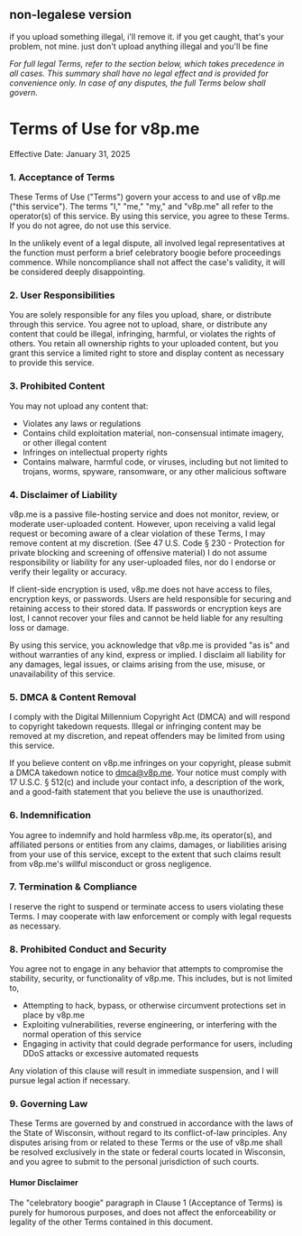 ## non-legalese version
if you upload something illegal, i'll remove it. if you get caught, that's your problem, not mine. just don't upload anything illegal and you'll be fine

*For full legal Terms, refer to the section below, which takes precedence in all cases. This summary shall have no legal effect and is provided for convenience only. In case of any disputes, the full Terms below shall govern.*

# Terms of Use for v8p.me
Effective Date: January 31, 2025

### 1. Acceptance of Terms

These Terms of Use ("Terms") govern your access to and use of v8p.me ("this service"). The terms "I," "me," "my," and "v8p.me" all refer to the operator(s) of this service. By using this service, you agree to these Terms. If you do not agree, do not use this service.

In the unlikely event of a legal dispute, all involved legal representatives at the function must perform a brief celebratory boogie before proceedings commence. While noncompliance shall not affect the case's validity, it will be considered deeply disappointing.

### 2. User Responsibilities
    
You are solely responsible for any files you upload, share, or distribute through this service. You agree not to upload, share, or distribute any content that could be illegal, infringing, harmful, or violates the rights of others. You retain all ownership rights to your uploaded content, but you grant this service a limited right to store and display content as necessary to provide this service.
  
### 3. Prohibited Content

You may not upload any content that:
- Violates any laws or regulations
- Contains child exploitation material, non-consensual intimate imagery, or other illegal content
- Infringes on intellectual property rights
- Contains malware, harmful code, or viruses, including but not limited to trojans, worms, spyware, ransomware, or any other malicious software

### 4. Disclaimer of Liability

v8p.me is a passive file-hosting service and does not monitor, review, or moderate user-uploaded content. However, upon receiving a valid legal request or becoming aware of a clear violation of these Terms, I may remove content at my discretion. (See 47 U.S. Code § 230 - Protection for private blocking and screening of offensive material) I do not assume responsibility or liability for any user-uploaded files, nor do I endorse or verify their legality or accuracy.

If client-side encryption is used, v8p.me does not have access to files, encryption keys, or passwords. Users are held responsible for securing and retaining access to their stored data. If passwords or encryption keys are lost, I cannot recover your files and cannot be held liable for any resulting loss or damage.

By using this service, you acknowledge that v8p.me is provided "as is" and without warranties of any kind, express or implied. I disclaim all liability for any damages, legal issues, or claims arising from the use, misuse, or unavailability of this service.

### 5. DMCA & Content Removal

I comply with the Digital Millennium Copyright Act (DMCA) and will respond to copyright takedown requests. Illegal or infringing content may be removed at my discretion, and repeat offenders may be limited from using this service.

If you believe content on v8p.me infringes on your copyright, please submit a DMCA takedown notice to dmca@v8p.me. Your notice must comply with 17 U.S.C. § 512(c) and include your contact info, a description of the work, and a good-faith statement that you believe the use is unauthorized.

### 6. Indemnification

You agree to indemnify and hold harmless v8p.me, its operator(s), and affiliated persons or entities from any claims, damages, or liabilities arising from your use of this service, except to the extent that such claims result from v8p.me's willful misconduct or gross negligence.

### 7. Termination & Compliance

I reserve the right to suspend or terminate access to users violating these Terms. I may cooperate with law enforcement or comply with legal requests as necessary.

### 8. Prohibited Conduct and Security

You agree not to engage in any behavior that attempts to compromise the stability, security, or functionality of v8p.me. This includes, but is not limited to,

- Attempting to hack, bypass, or otherwise circumvent protections set in place by v8p.me
- Exploiting vulnerabilities, reverse engineering, or interfering with the normal operation of this service
- Engaging in activity that could degrade performance for users, including DDoS attacks or excessive automated requests

Any violation of this clause will result in immediate suspension, and I will pursue legal action if necessary.

### 9. Governing Law

These Terms are governed by and construed in accordance with the laws of the State of Wisconsin, without regard to its conflict-of-law principles. Any disputes arising from or related to these Terms or the use of v8p.me shall be resolved exclusively in the state or federal courts located in Wisconsin, and you agree to submit to the personal jurisdiction of such courts.

#### Humor Disclaimer
The "celebratory boogie" paragraph in Clause 1 (Acceptance of Terms) is purely for humorous purposes, and does not affect the enforceability or legality of the other Terms contained in this document.

